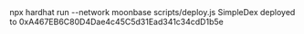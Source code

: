 <div id="termynal" data-termynal>
    <span data-ty="input">npx hardhat run --network moonbase scripts/deploy.js</span>
    <span data-ty>SimpleDex deployed to 0xA467EB6C80D4Dae4c45C5d31Ead341c34cdD1b5e</span>
    <span data-ty="input"> </span>
</div>